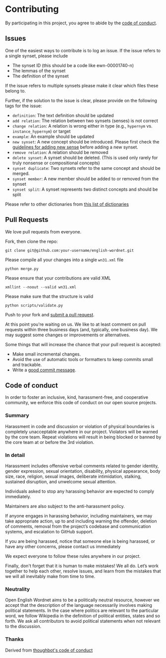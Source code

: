 # Contributing

By participating in this project, you agree to abide by the [code of conduct](#code-of-conduct).

## Issues

One of the easiest ways to contribute is to log an issue. If the issue refers to a single synset, please include

* The synset ID (this should be a code like ewn-00001740-n)
* The lemmas of the synset
* The definition of the synset

If the issue refers to multiple synsets please make it clear which files these belong to.

Further, if the solution to the issue is clear, please provide on the following tags for the issue:

* `definition`: The text definition should be updated
* `add relation`: The relation between two synsets (senses) is not correct
* `change relation`: A relation is wrong either in type (e.g., `hypernym` vs. `instance_hypernym`) or target
* `example`: An example should be updated
* `new synset`: A new concept should be introduced. Please first check the [guidelines for adding new sense](NEW_SYNSETS.md) before adding a new synset.
* `remove relation`: A relation should be removed
* `delete synset`: A synset should be deleted. (This is used only rarely for truly nonsense or compositional concepts)
* `synset duplicate`: Two synsets refer to the same concept and should be merged. 
* `synset member`: A new member should be added to or removed from the synset
* `synset split`: A synset represents two distinct concepts and should be split

Please refer to other dictionaries from [this list of dictionaries](DICTIONARIES.md)

## Pull Requests

We love pull requests from everyone. 

Fork, then clone the repo:

    git clone git@github.com:your-username/english-wordnet.git

Please compile all your changes into a single `wn31.xml` file

    python merge.py

Please ensure that your contributions are valid XML

    xmllint --noout --valid wn31.xml

Please make sure that the structure is valid

    python scripts/validate.py


Push to your fork and [submit a pull request][pr].

[pr]: https://github.com/globalwordnet/english-wordnet/compare/

At this point you're waiting on us. We like to at least comment on pull requests
within three business days (and, typically, one business day). We may suggest
some changes or improvements or alternatives.

Some things that will increase the chance that your pull request is accepted:

* Make small incremental changes.
* Avoid the use of automatic tools or formatters to keep commits small and trackable.
* Write a [good commit message][commit].

[commit]: http://tbaggery.com/2008/04/19/a-note-about-git-commit-messages.html

## Code of conduct

In order to foster an inclusive, kind, harassment-free, and cooperative community, we enforce this code of conduct on our open source projects.

### Summary

Harassment in code and discussion or violation of physical boundaries is completely unacceptable anywhere in our project. Violators will be warned by the core team. Repeat violations will result in being blocked or banned by the core team at or before the 3rd violation.

### In detail

Harassment includes offensive verbal comments related to gender identity, gender expression, sexual orientation, disability, physical appearance, body size, race, religion, sexual images, deliberate intimidation, stalking, sustained disruption, and unwelcome sexual attention.

Individuals asked to stop any harassing behavior are expected to comply immediately.

Maintainers are also subject to the anti-harassment policy.

If anyone engages in harassing behavior, including maintainers, we may take appropriate action, up to and including warning the offender, deletion of comments, removal from the project’s codebase and communication systems, and escalation to GitHub support.

If you are being harassed, notice that someone else is being harassed, or have any other concerns, please contact us immediately

We expect everyone to follow these rules anywhere in our project.

Finally, don't forget that it is human to make mistakes! We all do. Let’s work together to help each other, resolve issues, and learn from the mistakes that we will all inevitably make from time to time.

### Neutrality

Open English Wordnet aims to be a politically neutral resource, however we accept that the description of the language necessarily involves making political statements. In the case where politics are relevant to the particular word, we follow Wikipedia in the definition of political entities, states and so forth. We ask all contributors to avoid political statements when not relevant to the discussion.

### Thanks
Derived from [thoughbot's code of conduct](https://thoughtbot.com/open-source-code-of-conduct)
